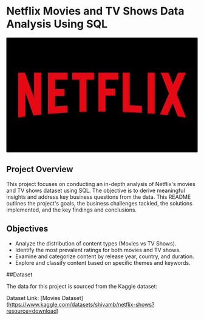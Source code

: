 # Netflix Movies and TV Shows Data Analysis Using SQL

![Netflix_logo](https://github.com/Leanavgnr/netflix_sql_project/blob/main/Netflix-Logo.jpg)

## Project Overview

This project focuses on conducting an in-depth analysis of Netflix's movies and TV shows dataset using SQL. The objective is to derive meaningful insights and address key business questions from the data. This README outlines the project's goals, the business challenges tackled, the solutions implemented, and the key findings and conclusions.

## Objectives

- Analyze the distribution of content types (Movies vs TV Shows).
- Identify the most prevalent ratings for both movies and TV shows.
- Examine and categorize content by release year, country, and duration.
- Explore and classify content based on specific themes and keywords.

##Dataset

The data for this project is sourced from the Kaggle dataset:

Dataset Link: [Movies Dataset] (https://www.kaggle.com/datasets/shivamb/netflix-shows?resource=download)
